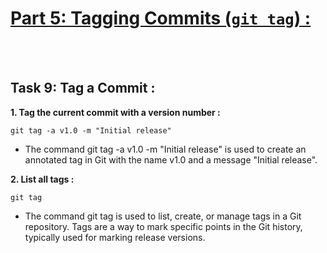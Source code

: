 # <ins>**Part 5: Tagging Commits (```git tag```) :**</ins>
<br></br>

## Task 9: Tag a Commit : 
**1. Tag the current commit with a version number :**
```
git tag -a v1.0 -m "Initial release"
```
+ The command git tag -a v1.0 -m "Initial release" is used to create an annotated tag in Git with the name v1.0 and a message "Initial release".  

**2. List all tags :**
```
git tag
```
+ The command git tag is used to list, create, or manage tags in a Git repository. Tags are a way to mark specific points in the Git history, typically used for marking release versions.

